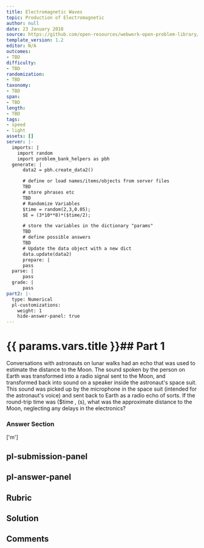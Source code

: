 ```yaml
---
title: Electromagnetic Waves
topic: Production of Electromagnetic
author: null
date: 23 January 2018
source: https://github.com/open-resources/webwork-open-problem-library/tree/master/Contrib/BrockPhysics/College_Physics_Urone/24.Electromagnetic_Waves/24-03.The_Electromagnetic_Spectrum/NU_U17_24_03_020.pg
template_version: 1.2
editor: N/A
outcomes:
- TBD
difficulty:
- TBD
randomization:
- TBD
taxonomy:
- TBD
span:
- TBD
length:
- TBD
tags:
- speed
- light
assets: []
server: |-
  imports: |
    import random
    import problem_bank_helpers as pbh
  generate: |
      data2 = pbh.create_data2()

      # define or load names/items/objects from server files
      TBD
      # store phrases etc
      TBD
      # Randomize Variables
      $time = random(2,3,0.05);
      $E = (3*10**8)*($time/2);

      # store the variables in the dictionary "params"
      TBD
      # define possible answers
      TBD
      # Update the data object with a new dict
      data.update(data2)
      prepare: |
      pass
  parse: |
      pass
  grade: |
      pass
part2: |-
  type: Numerical
  pl-customizations:
    weight: 1
    hide-answer-panel: true
---
```


# {{ params.vars.title }}## Part 1 
Conversations with astronauts on lunar walks had an echo that was used to estimate the distance to the Moon. The sound spoken by the person on Earth was transformed into a radio signal sent to the Moon, and transformed back into sound on a speaker inside the astronaut's space suit. This sound was picked up by the microphone in the space suit (intended for the astronaut's voice) and sent back to Earth as a radio echo of sorts. If the round-trip time was ($time , (s), what was the approximate distance to the Moon, neglecting any delays in the electronics? 


### Answer Section 
['m']

## pl-submission-panel 


## pl-answer-panel 


## Rubric 


## Solution 


## Comments 


